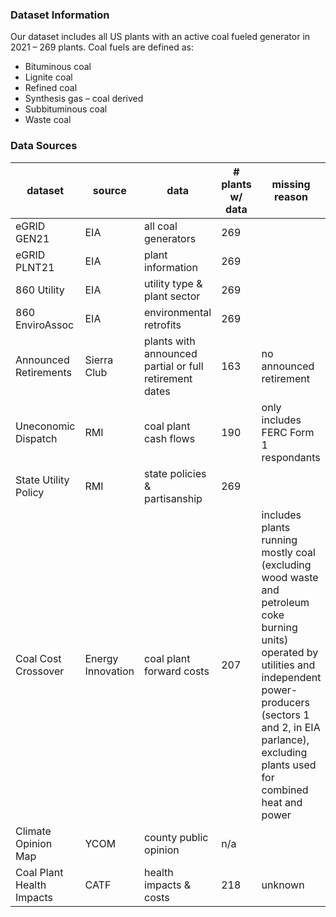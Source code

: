 ### **Dataset Information**
Our dataset includes all US plants with an active coal fueled generator in 2021 – 269 plants. Coal fuels are defined as:
  - Bituminous coal
  - Lignite coal
  - Refined coal
  - Synthesis gas – coal derived
  - Subbituminous coal
  - Waste coal
### **Data Sources**
|dataset               |source      |data                   |# plants w/ data  |missing reason         |% coal capacity           |
 |----------------------|------------|-----------------------|------------------|-----------------------|--------------------------|
 |eGRID GEN21           |EIA         |all coal generators    |269               |                       |                          |
 |eGRID PLNT21          |EIA         |plant information      |269               |                       |                          |
 |860 Utility           |EIA         |utility type & plant sector|269           |                       |                          |
 |860 EnviroAssoc       |EIA         |environmental retrofits|269               |                       |                          |
 |Announced Retirements |Sierra Club |plants with announced partial or full retirement dates  |163    |no announced retirement|40.60%   |
 |Uneconomic Dispatch   |RMI         |coal plant cash flows  |190               |only includes FERC Form 1 respondants    |89.73%  |
 |State Utility Policy  |RMI         |state policies & partisanship|269         |                       |                          |
 |Coal Cost Crossover   |Energy Innovation|coal plant forward costs|207         |includes plants running mostly coal (excluding wood waste and petroleum coke burning units) operated by utilities and independent power-producers (sectors 1 and 2, in EIA parlance), excluding plants used for combined heat and power |95.86%|
 |Climate Opinion Map   |YCOM        |county public opinion  |n/a               |                       |                          |
 |Coal Plant Health Impacts |CATF    |health impacts & costs |218               |unknown                |97.16%                    |
